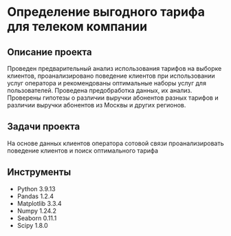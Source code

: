 # Определение выгодного тарифа для телеком компании

## Описание проекта

Проведен предварительный анализ использования тарифов на выборке клиентов,
проанализировано поведение клиентов при использовании услуг оператора и
рекомендованы оптимальные наборы услуг для пользователей. Проведена предобработка
данных, их анализ. Проверены гипотезы о различии выручки абонентов разных тарифов и
различии выручки абонентов из Москвы и других регионов.

## Задачи проекта

На основе данных клиентов оператора сотовой связи проанализировать поведение клиентов и поиск оптимального тарифа

## Инструменты

- Python 3.9.13 
- Pandas 1.2.4
- Matplotlib 3.3.4
- Numpy 1.24.2
- Seaborn 0.11.1
- Scipy 1.8.0
